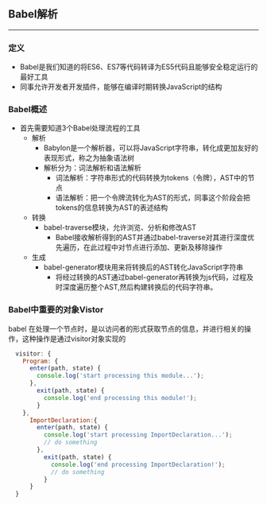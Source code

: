 ## Babel解析
---

### 定义
  * Babel是我们知道的将ES6、ES7等代码转译为ES5代码且能够安全稳定运行的最好工具
  * 同事允许开发者开发插件，能够在编译时期转换JavaScript的结构

### Babel概述
  * 首先需要知道3个Babel处理流程的工具
    - 解析
      * Babylon是一个解析器，可以将JavaScript字符串，转化成更加友好的表现形式，称之为抽象语法树
      *  解析分为：词法解析和语法解析
          - 词法解析：字符串形式的代码转换为tokens（令牌），AST中的节点
          - 语法解析：把一个令牌流转化为AST的形式，同事这个阶段会把tokens的信息转换为AST的表述结构
    - 转换
      * babel-traverse模块，允许浏览、分析和修改AST
          - Babel接收解析得到的AST并通过babel-traverse对其进行深度优先遍历，在此过程中对节点进行添加、更新及移除操作
    - 生成
      * babel-generator模块用来将转换后的AST转化JavaScript字符串
          - 将经过转换的AST通过babel-generator再转换为js代码，过程及时深度遍历整个AST,然后构建转换后的代码字符串。
  
### Babel中重要的对象Vistor
<p>babel 在处理一个节点时，是以访问者的形式获取节点的信息，并进行相关的操作，这种操作是通过visitor对象实现的</p>

```javascript
  visitor: {
    Program: {
      enter(path, state) {
        console.log('start processing this module...');
      },
        exit(path, state) {
          console.log('end processing this module!');
        }
    },
      ImportDeclaration:{
        enter(path, state) {
          console.log('start processing ImportDeclaration...');
          // do something
        },
          exit(path, state) {
            console.log('end processing ImportDeclaration!');
            // do something
          }
      }
  }
```
